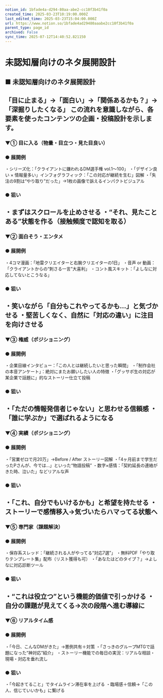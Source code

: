 ```yaml
---
notion_id: 1bfade4a-d294-80aa-abe2-cc10f3b41f0a
created_time: 2025-03-23T10:19:00.000Z
last_edited_time: 2025-03-23T15:04:00.000Z
url: https://www.notion.so/1bfade4ad29480aaabe2cc10f3b41f0a
parent_type: page_id
archived: False
sync_time: 2025-07-12T14:40:52.821150
---
```


# 未認知層向けのネタ展開設計

## ■ 未認知層向けのネタ展開設計
「目に止まる」→「面白い」→「関係あるかも？」→「深掘りしたくなる」
この流れを意識しながら、各要素を使ったコンテンツの企画・投稿設計を示します。
---
### ▼① 目に入る（物量・目立つ・見た目良い）
### ● 展開例
・シリーズ化：「クライアントに嫌われるDM選手権 vol.1〜100」
・「デザイン良い × 情報量多い」インフォグラフィック：「この対応が継続を生む」図解
・「失注の9割は“やり取り”だった」→1枚の画像で訴えるインパクトビジュアル
### ● 狙い
・まずはスクロールを止めさせる
・“それ、見たことある”状態を作る（接触頻度で認知を取る）
---
### ▼② 面白そう・エンタメ
### ● 展開例
・4コマ漫画：「地雷クリエイターと右腕クリエイターの1日」
・音声 or 動画：「クライアントからの“刺さる一言”大喜利」
・コント風スキット：「よしなに対応してないとこうなる」
### ● 狙い
・笑いながら「自分もこれやってるかも…」と気づかせる
・堅苦しくなく、自然に「対応の違い」に注目を向けさせる
---
### ▼③ 権威（ポジショニング）
### ● 展開例
・企業目線インタビュー：「この人とは継続したいと思った瞬間」
・「制作会社の本音アンケート」：絶対にまたお願いしたい人の特徴
・「グッサポ生の対応が某企業で話題に」的なストーリー仕立て投稿
### ● 狙い
・「ただの情報発信者じゃない」と思わせる信頼感
・「誰に学ぶか」で選ばれるようになる
---
### ▼④ 実績（ポジショニング）
### ● 展開例
・「営業ゼロで月20万」→Before / After ストーリー図解
・「4ヶ月前まで学生だったPさんが、今では…」といった“物語投稿”
・数字×感情：「契約延長の連絡がきた時、泣いた」などリアルな声
### ● 狙い
・「これ、自分でもいけるかも」と希望を持たせる
・ストーリーで感情移入→気づいたらハマってる状態へ
---
### ▼⑤ 専門家（課題解決）
### ● 展開例
・保存系スレッド：「継続される人がやってる“対応7選”」
・無料PDF「やり取りテンプレート集」配布（リスト獲得も可）
・「あなたはどのタイプ？」→よしなに対応診断ツール
### ● 狙い
・“これは役立つ”という機能的価値で引っかける
・自分の課題が見えてくる→次の段階へ進む導線に
---
### ▼⑥ リアルタイム感
### ● 展開例
・「今日、こんなDMがきた」→悪例共有＋対策
・「さっきのグループMTGで話題になった“神対応”紹介」
・ストーリー機能での毎日の実況：リアルな相談・現場・対応を垂れ流し
### ● 狙い
・「今起きてること」でタイムライン滞在率を上げる
・臨場感＋信頼→「この人、信じていいかも」に繋げる